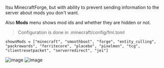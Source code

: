 Itsu MinecraftForge, but with ability to prevent sending information to the server about mods you don't want. 

Also **Mods** menu shows mod ids and whether they are hidden or not.

> Configuration is done in 
> .minecraft/config/fml.toml
```
shownMods = ["minecraft", "smoothboot", "forge", "entity_culling", "packrewards", "ferritecore", "placebo", "pixelmon", "tcg", "clientresetpacket", "serverredirect", "jei"]
```
![image](https://github.com/AgitoReiKen/MinecraftForge/assets/42333163/449e7dcd-ed7a-4eb0-9694-8383c2136f6a)
![image](https://github.com/AgitoReiKen/MinecraftForge/assets/42333163/7f4f7c23-d8ee-43f8-bd35-9b8e8b9dca08)
